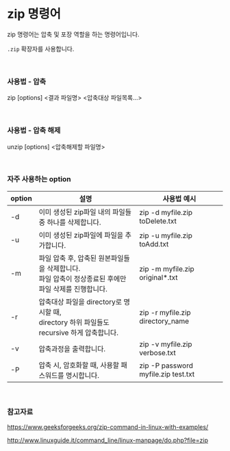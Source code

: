 # zip 명령어

zip 명령어는 압축 및 포장 역할을 하는 명령어입니다.

`.zip` 확장자를 사용합니다.

<br>

### 사용법 - 압축

zip [options] <결과 파일명> <압축대상 파일목록...>

<br>

### 사용법 - 압축 해제

unzip [options] <압축해제할 파일명>

<br>

### 자주 사용하는 option

| option | 설명                                                         | 사용법 예시                         |
| ------ | ------------------------------------------------------------ | ----------------------------------- |
| -d     | 이미 생성된 zip파일 내의 파일들 중 하나를 삭제합니다.        | zip -d myfile.zip toDelete.txt      |
| -u     | 이미 생성된 zip파일에 파일을 추가합니다.                     | zip -u myfile.zip toAdd.txt         |
| -m     | 파일 압축 후, 압축된 원본파일들을 삭제합니다.<br />파일 압축이 정상종료된 후에만 파일 삭제를 진행합니다. | zip -m myfile.zip original*.txt     |
| -r     | 압축대상 파일을 directory로 명시할 때, <br />directory 하위 파일들도 recursive 하게 압축합니다. | zip -r myfile.zip directory_name    |
| -v     | 압축과정을 출력합니다.                                       | zip -v myfile.zip verbose.txt       |
| -P     | 압축 시, 암호화할 때, 사용할 패스워드를 명시합니다.          | zip -P password myfile.zip test.txt |

<br>

### 참고자료

https://www.geeksforgeeks.org/zip-command-in-linux-with-examples/

http://www.linuxguide.it/command_line/linux-manpage/do.php?file=zip

### 
